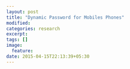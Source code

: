 ```yaml
---
layout: post
title: "Dynamic Password for Mobiles Phones"
modified:
categories: research
excerpt:
tags: []
image:
  feature:
date: 2015-04-15T22:13:39+05:30
---
```


